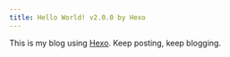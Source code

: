 ```yaml
---
title: Hello World! v2.0.0 by Hexo
---
```

This is my blog using [Hexo](https://hexo.io/). Keep posting, keep blogging.
